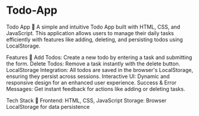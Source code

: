 # Todo-App


Todo App 📝
A simple and intuitive Todo App built with HTML, CSS, and JavaScript. This application allows users to manage their daily tasks efficiently with features like adding, deleting, and persisting todos using LocalStorage.

Features 🎯
Add Todos: Create a new todo by entering a task and submitting the form.
Delete Todos: Remove a task instantly with the delete button.
LocalStorage Integration: All todos are saved in the browser's LocalStorage, ensuring they persist across sessions.
Interactive UI: Dynamic and responsive design for an enhanced user experience.
Success & Error Messages: Get instant feedback for actions like adding or deleting tasks.


Tech Stack 🚀
Frontend: HTML, CSS, JavaScript
Storage: Browser LocalStorage for data persistence

